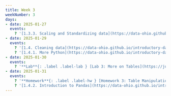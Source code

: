 ```yaml
---
title: Week 3
weekNumber: 3
days:
- date: 2025-01-27
  events:
    ? '[1.3.3. Scaling and Standardizing data](https://data-ohio.github.io/introductory-data-science/1/3/scaling.html)'
- date: 2025-01-29
  events:
    ? '[1.4. Cleaning data](https://data-ohio.github.io/introductory-data-science/1/4/1_4_clean_data.html)'
    ? '[1.4.1. More Python](https://data-ohio.github.io/introductory-data-science/1/4/more_python.html)'
- date: 2025-01-30
  events:
    ? '**Lab**{: .label .label-lab } [Lab 3: More on Tables](https://jupyterhub.academic.kube.ohio.edu/hub/user-redirect/git-pull?repo=https%3A%2F%2Fgithub.com%2Fdata-ohio%2FMATH2530_Spring24-25&urlpath=lab%2Ftree%2FMATH2530_Spring24-25%2Flab%2Flab03%2Flab03.ipynb&branch=main)'
- date: 2025-01-31
  events:
    ? '**Homework**{: .label .label-hw } [Homework 3: Table Manipulation](https://jupyterhub.academic.kube.ohio.edu/hub/user-redirect/git-pull?repo=https%3A%2F%2Fgithub.com%2Fdata-ohio%2FMATH2530_Spring24-25&urlpath=lab%2Ftree%2FMATH2530_Spring24-25%2Fhw%2Fhw03%2Fhw03.ipynb&branch=main)'
    ? '[1.4.2. Introduction to Pandas](https://data-ohio.github.io/introductory-data-science/1/4/intro_pandas.html)'
---
```

